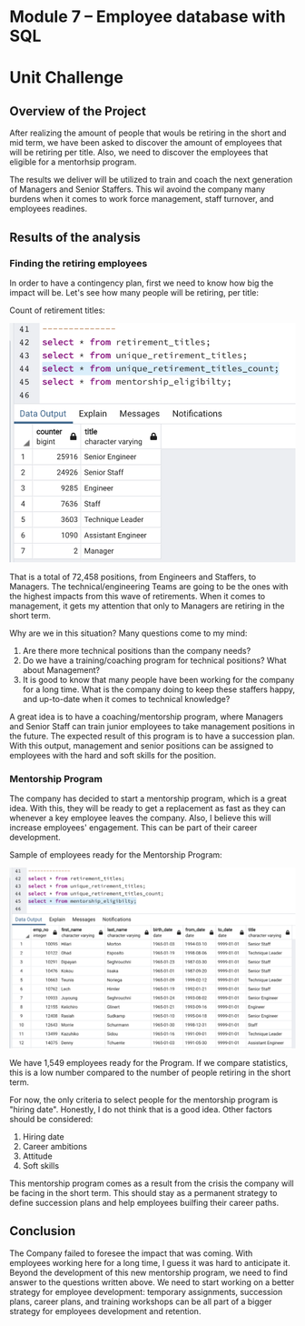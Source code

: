 # Module 7 – Employee database with SQL
# Unit Challenge
## Overview of the Project 
After realizing the amount of people that wouls be retiring in the short and mid term, we have been asked to discover the amount of employees that will be retiring per title. Also, we need to discover the employees that eligible for a mentorhsip program.

The results we deliver will be utilized to train and coach the next generation of Managers and Senior Staffers. This wil avoind the company many burdens when it comes to work force management, staff turnover, and employees readines.

## Results of the analysis

### Finding the retiring employees
In order to have a contingency plan, first we need to know how big the impact will be. Let's see how many people will be retiring, per title:

Count of retirement titles:

![unique_retirement_titles_count](/resources/unique_retirement_titles_count.png)

That is a total of 72,458 positions, from Engineers and Staffers, to Managers. The technical/engineering Teams are going to be the ones with the highest impacts from this wave of retirements. When it comes to management, it gets my attention that only to Managers are retiring in the short term. 

Why are we in this situation? Many questions come to my mind:
1. Are there more technical positions than the company needs?
2. Do we have a training/coaching program for technical positions? What about Management?
3. It is good to know that many people have been working for the company for a long time. What is the company doing to keep these staffers happy, and up-to-date when it comes to technical knowledge?

A great idea is to have a coaching/mentorship program, where Managers and Senior Staff can train junior employees to take management positions in the future. The expected result of this program is to have a succession plan. With this output, management and senior positions can be assigned to employees with the hard and soft skills for the position.

### Mentorship Program
The company has decided to start a mentorship program, which is a great idea. With this, they will be ready to get a replacement as fast as they can whenever a key employee leaves the company. Also, I believe this will increase employees' engagement. This can be part of their career development. 

Sample of employees ready for the Mentorship Program:

![mentorship_eligibility](/resources/mentorship_eligibilty.png)

We have 1,549 employees ready for the Program. If we compare statistics, this is a low number compared to the number of people retiring in the short term. 

For now, the only criteria to select people for the mentorship program is "hiring date". Honestly, I do not think that is a good idea. Other factors should be considered:
1. Hiring date
2. Career ambitions
3. Attitude
4. Soft skills

This mentorship program comes as a result from the crisis the company will be facing in the short term. This should stay as a permanent strategy to define succession plans and help employees builfing their career paths. 

## Conclusion
The Company failed to foresee the impact that was coming. With employees working here for a long time, I guess it was hard to anticipate it. Beyond the development of this new mentorship program, we need to find answer to the questions written above. We need to start working on a better strategy for employee development: temporary assignments, succession plans, career plans, and training workshops can be all part of a bigger strategy for employees development and retention. 
 